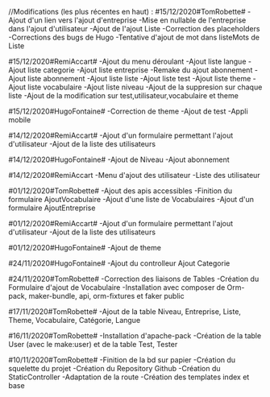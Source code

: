 //Modifications (les plus récentes en haut) :
#15/12/2020#TomRobette#
-Ajout d'un lien vers l'ajout d'entreprise
-Mise en nullable de l'entreprise dans l'ajout d'utilisateur
-Ajout de l'ajout Liste
-Correction des placeholders
-Corrections des bugs de Hugo
-Tentative d'ajout de mot dans listeMots de Liste

#15/12/2020#RemiAccart#
-Ajout du menu déroulant
-Ajout liste langue
-Ajout liste categorie
-Ajout liste entreprise
-Remake du ajout abonnement
-Ajout liste abonnement
-Ajout liste liste
-Ajout liste test
-Ajout liste theme
-Ajout liste vocabulaire
-Ajout liste niveau
-Ajout de la suppresion sur chaque liste
-Ajout de la modification sur test,utilisateur,vocabulaire et theme

#15/12/2020#HugoFontaine#
-Correction de theme
-Ajout de test
-Appli mobile


#14/12/2020#RemiAccart#
-Ajout d'un formulaire permettant l'ajout d'utilisateur
-Ajout de la liste des utilisateurs

#14/12/2020#HugoFontaine#
-Ajout de Niveau
-Ajout abonnement

#14/12/2020#RemiAccart
-Menu d'ajout des utilisateur
-Liste des utilisateur

#01/12/2020#TomRobette#
-Ajout des apis accessibles
-Finition du formulaire AjoutVocabulaire
-Ajout d'une liste de Vocabulaires
-Ajout d'un formulaire AjoutEntreprise

#01/12/2020#RemiAccart#
-Ajout d'un formulaire permettant l'ajout d'utilisateur
-Ajout de la liste des utilisateurs

#01/12/2020#HugoFontaine#
-Ajout de theme

#24/11/2020#HugoFontaine#
-Ajout du controlleur Ajout Categorie

#24/11/2020#TomRobette#
-Correction des liaisons de Tables
-Création du Formulaire d'ajout de Vocabulaire
-Installation avec composer de Orm-pack, maker-bundle, api, orm-fixtures et faker
public

#17/11/2020#TomRobette#
-Ajout de la table Niveau, Entreprise, Liste, Theme, Vocabulaire, Catégorie, Langue

#16/11/2020#TomRobette#
-Installation d'apache-pack
-Création de la table User (avec le make:user) et de la table Test, Tester

#10/11/2020#TomRobette#
-Finition de la bd sur papier
-Création du squelette du projet
-Création du Repository Github
-Création du StaticController
-Adaptation de la route
-Création des templates index et base
